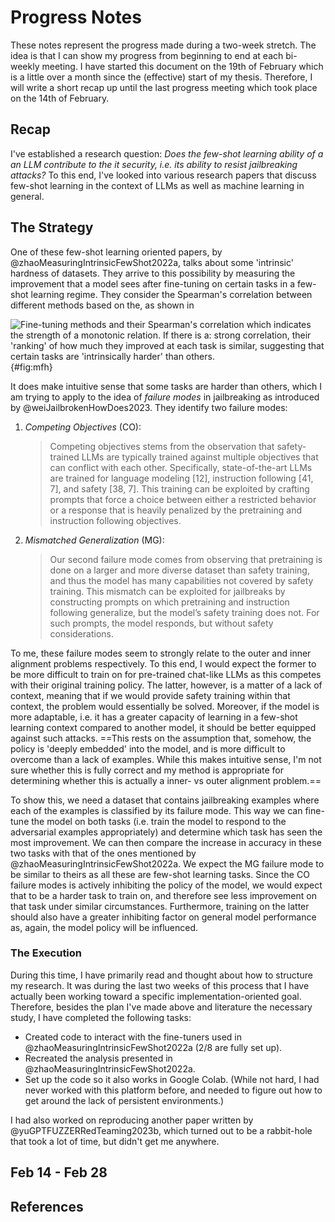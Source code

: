 # Progress Notes

These notes represent the progress made during a two-week stretch. The idea is
that I can show my progress from beginning to end at each bi-weekly meeting. I
have started this document on the 19th of February which is a little over a
month since the (effective) start of my thesis. Therefore, I will write a short
recap up until the last progress meeting which took place on the 14th of
February.

## Recap

I've established a research question: _Does the few-shot learning ability of a
an LLM contribute to the it security, i.e. its ability to resist jailbreaking
attacks?_ To this end, I've looked into various research papers that discuss
few-shot learning in the context of LLMs as well as machine learning in general.

## The Strategy

One of these few-shot learning oriented papers, by
@zhaoMeasuringIntrinsicFewShot2022a, talks about some 'intrinsic' hardness of
datasets. They arrive to this possibility by measuring the improvement that a
model sees after fine-tuning on certain tasks in a few-shot learning regime.
They consider the Spearman's correlation between different methods based on the,
as shown in

![Fine-tuning methods and their Spearman's correlation which indicates the
strength of a monotonic relation. If there is a: strong correlation, their
'ranking' of how much they improved at each task is similar, suggesting that
certain tasks are 'intrinsically harder' than
others.](assets/mfh_spearman.png){#fig:mfh}

It does make intuitive sense that some tasks are harder than others, which I am
trying to apply to the idea of _failure modes_ in jailbreaking as introduced by
@weiJailbrokenHowDoes2023. They identify two failure modes:

1. _Competing Objectives_ (CO):

   > Competing objectives stems from the observation that safety-trained LLMs
   > are typically trained against multiple objectives that can conflict with
   > each other. Specifically, state-of-the-art LLMs are trained for language
   > modeling [12], instruction following [41, 7], and safety [38, 7]. This
   > training can be exploited by crafting prompts that force a choice between
   > either a restricted behavior or a response that is heavily penalized by the
   > pretraining and instruction following objectives.

2. _Mismatched Generalization_ (MG):

   > Our second failure mode comes from observing that pretraining is done on a
   > larger and more diverse dataset than safety training, and thus the model
   > has many capabilities not covered by safety training. This mismatch can be
   > exploited for jailbreaks by constructing prompts on which pretraining and
   > instruction following generalize, but the model’s safety training does not.
   > For such prompts, the model responds, but without safety considerations.

To me, these failure modes seem to strongly relate to the outer and inner
alignment problems respectively. To this end, I would expect the former to be
more difficult to train on for pre-trained chat-like LLMs as this competes with
their original training policy. The latter, however, is a matter of a lack of
context, meaning that if we would provide safety training within that context,
the problem would essentially be solved. Moreover, if the model is more
adaptable, i.e. it has a greater capacity of learning in a few-shot learning
context compared to another model, it should be better equipped against such
attacks. ==This rests on the assumption that, somehow, the policy is 'deeply
embedded' into the model, and is more difficult to overcome than a lack of
examples. While this makes intuitive sense, I'm not sure whether this is fully
correct and my method is appropriate for determining whether this is actually a
inner- vs outer alignment problem.==

To show this, we need a dataset that contains jailbreaking examples where each
of the examples is classified by its failure mode. This way we can fine-tune the
model on both tasks (i.e. train the model to respond to the adversarial examples
appropriately) and determine which task has seen the most improvement. We can
then compare the increase in accuracy in these two tasks with that of the ones
mentioned by @zhaoMeasuringIntrinsicFewShot2022a. We expect the MG failure mode
to be similar to theirs as all these are few-shot learning tasks. Since the CO
failure modes is actively inhibiting the policy of the model, we would expect
that to be a harder task to train on, and therefore see less improvement on that
task under similar circumstances. Furthermore, training on the latter should
also have a greater inhibiting factor on general model performance as, again,
the model policy will be influenced.

### The Execution

During this time, I have primarily read and thought about how to structure my
research. It was during the last two weeks of this process that I have actually
been working toward a specific implementation-oriented goal. Therefore, besides
the plan I've made above and literature the necessary study, I have completed the
following tasks:

- Created code to interact with the fine-tuners used in
  @zhaoMeasuringIntrinsicFewShot2022a (2/8 are fully set up).
- Recreated the analysis presented in @zhaoMeasuringIntrinsicFewShot2022a.
- Set up the code so it also works in Google Colab. (While not hard, I had never
  worked with this platform before, and needed to figure out how to get around
  the lack of persistent environments.)

I had also worked on reproducing another paper written by
@yuGPTFUZZERRedTeaming2023b, which turned out to be a rabbit-hole that took a
lot of time, but didn't get me anywhere.

## Feb 14 - Feb 28

## References
